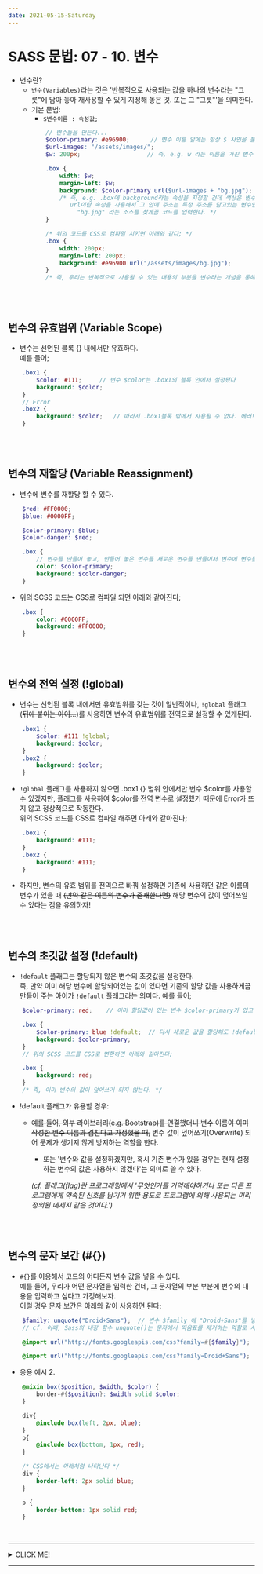 ```yaml
---
date: 2021-05-15-Saturday
---
```


# SASS 문법: 07 - 10. 변수 
- 변수란? 
	- `변수(Variables)`라는 것은 '반복적으로 사용되는 값을 하나의 변수라는 "그릇"에 담아 놓아 재사용할 수 있게 지정해 놓은 것. 또는 그 "그릇"'을 의미한다.
	- 기본 문법: 
		- `$변수이름 : 속성값;`  
		```scss 
			// 변수들을 만든다...
			$color-primary: #e96900;      // 변수 이름 앞에는 항상 $ 사인을 붙인다. 
			$url-images: "/assets/images/";   
			$w: 200px;                   // 즉, e.g. w 라는 이름을 가진 변수 $w는 200px라는 값을 갖는다는 의미다.

			.box {
				width: $w;
				margin-left: $w;
				background: $color-primary url($url-images + "bg.jpg");   
				/* 즉, e.g. .box에 background라는 속성을 지정할 건데 색상은 변수 $color-primary를 적용할 거고
				   url이란 속성을 사용해서 그 안에 주소는 특정 주소를 담고있는 변수인 $url-images에서 결과적으로는 
					 "bg.jpg" 라는 소스를 찾게끔 코드를 입력한다. */ 
			}
		```
		```css
			/* 위의 코드를 CSS로 컴파일 시키면 아래와 같다; */ 
			.box {
				width: 200px;
				margin-left: 200px;
				background: #e96900 url("/assets/images/bg.jpg");
			}
			/* 즉, 우리는 반복적으로 사용될 수 있는 내용의 부분을 변수라는 개념을 통해서 정의할 수 있다. */
		```
<br>
<br>

## 변수의 유효범위 (Variable Scope)
- 변수는 선언된 블록 {} 내에서만 유효하다.   
예를 들어; 
```scss
	.box1 {
		$color: #111;     // 변수 $color는 .box1의 블록 안에서 설정됐다
		background: $color;
	}
	// Error
	.box2 {
		background: $color;   // 따라서 .box1블록 밖에서 사용될 수 없다. 에러! 
	}
```

<br>
<br>

##  변수의 재할당 (Variable Reassignment)
- 변수에 변수를 재할당 할 수 있다.   
```scss
	$red: #FF0000;
	$blue: #0000FF;

	$color-primary: $blue;
	$color-danger: $red;

	.box {
		// 변수를 만들어 놓고, 만들어 놓은 변수를 새로운 변수를 만들어서 변수에 변수를 다시 할당해 줄 수 있다. 
		color: $color-primary;
		background: $color-danger;
	}
```
- 위의 SCSS 코드는 CSS로 컴파일 되면 아래와 같아진다; 
```css
	.box {
		color: #0000FF;
		background: #FF0000;
	}
```

<br>
<br>

## 변수의 전역 설정 (!global)
- 변수는 선언된 블록 내에서만 유효범위를 갖는 것이 일반적이나, `!global` 플래그(~~뒤에 붙이는 아이...~~)를 사용하면 변수의 유효범위를 전역으로 설정할 수 있게된다.     
```scss
	.box1 {
		$color: #111 !global;
		background: $color;
	}
	.box2 {
		background: $color;
	}
```
- `!global` 플래그를 사용하지 않으면 .box1 {} 범위 안에서만 변수 $color를 사용할 수 있겠지만, 플래그를 사용하여 $color를 전역 변수로 설정했기 때문에 Error가 뜨지 않고 정상적으로 작동한다.    
위의 SCSS 코드를 CSS로 컴파일 해주면 아래와 같아진다;  
```css
	.box1 {
		background: #111;
	}
	.box2 {
		background: #111;
	}
```
- 하지만, 변수의 유효 범위를 전역으로 바꿔 설정하면 기존에 사용하던 같은 이름의 변수가 있을 때 ~~(만약 같은 이름의 변수가 존재한다면)~~ 해당 변수의 값이 덮어쓰일 수 있다는 점을 유의하자!  

<br>
<br>

## 변수의 초깃값 설정 (!default)
- `!default` 플래그는 할당되지 않은 변수의 초깃값을 설정한다.   
즉, 만약 이미 해당 변수에 할당되어있는 값이 있다면 기존의 할당 값을 사용하게끔 만들어 주는 아이가 `!default` 플래그라는 의미다. 
예를 들어;
```scss
	$color-primary: red;    // 이미 할당값이 있는 변수 $color-primary가 있고

	.box {
		$color-primary: blue !default;  // 다시 새로운 값을 할당해도 !default 플래그가 있기 때문에 ... 
		background: $color-primary;
	}
	// 위의 SCSS 코드를 CSS로 변환하면 아래와 같아진다;
```
```css
	.box {
		background: red;
	}
	/* 즉, 이미 변수의 값이 덮어쓰기 되지 않는다. */
```
- !default 플래그가 유용할 경우:
  - ~~예를 들어, 외부 라이브러리(e.g. Bootstrap)를 연결했더니 변수 이름이 이미 작성한 변수 이름과 겹친다고 가정했을 때,~~ 변수 값이 덮어쓰기(Overwrite) 되어 문제가 생기지 않게 방지하는 역할을 한다.   
	- 또는 '변수와 값을 설정하겠지만, 혹시 기존 변수가 있을 경우는 현재 설정하는 변수의 값은 사용하지 않겠다'는 의미로 쓸 수 있다.  

	_(cf. 플래그(flag)란 프로그래밍에서 '무엇인가를 기억해야하거나 또는 다른 프로그램에게 약속된 신호를 남기기 위한 용도로 프로그램에 의해 사용되는 미리 정의된 메세지 같은 것이다.')_

<br>
<br>

## 변수의 문자 보간 (#{}) 
- `#{}`를 이용해서 코드의 어디든지 변수 값을 넣을 수 있다.   
예를 들어, 우리가 어떤 문자열을 입력한 건데, 그 문자열의 부분 부분에 변수의 내용을 입력하고 싶다고 가정해보자.   
이럴 경우 문자 보간은 아래와 같이 사용하면 된다;  
```scss
	$family: unquote("Droid+Sans");  // 변수 $family 에 "Droid+Sans"를 넣어주고 ... 
	// cf. 이때, Sass의 내장 함수 unquote()는 문자에서 따옴표를 제거하는 역할로 사용됨.

	@import url("http://fonts.googleapis.com/css?family=#{$family}");   // #{} 안에 변수 $family를 넣어주면...
```
```css
	@import url("http://fonts.googleapis.com/css?family=Droid+Sans");  /* CSS로 변환될 때는 이렇게! */
```
- 응용 예시 2.   
```scss
	@mixin box($position, $width, $color) {
		border-#{$position}: $width solid $color;
	}

	div{
		@include box(left, 2px, blue);
	}
	p{
		@include box(bottom, 1px, red);
	}
```
```css
	/* CSS에서는 아래처럼 나타난다 */
	div {
		border-left: 2px solid blue;
	}

	p {
		border-bottom: 1px solid red;
	}
```

<!-- <br>
<hr>
<br>

📌 정리하자면 ... 
- 변수
	1. 변수 유효 범위   
		- 변수는 선언된 블록 {} 내에서만 유효하다. 
	2. 변수 재할당   
		- 변수에 변수를 재할당 할 수 있다. 
	3. 전역 설정  
		- 변수는 선언된 블록 내에서만 유효범위를 갖는 것이 일반적이나,   
		`!global`을 사용하면 변수의 유효범위를 전역으로 설정할 수 있게된다.   
		하지만, 변수의 유효 범위를 전역으로 바꿀 설정하면 기존에 사용하던 같은 이름의 변수가 있을 때 해당 변수의 값이 덮어쓰일 수 있다. 
	4. 초깃값 설정 
		- 현재 설정한 변수의 값을 사용하지 않겠다는 의미다.  
		- `!default` 플래그는 변수의 초깃값을 설정한다.   
		예를 들어, 외부 라이브러리를 연결했더니 변수 이름이 이미 작성한 변수 이름과 겹친다고 가정해보자. 이럴 경우 해당 변수는 값이 덮어쓰기 되어 문제가 생기게 된다. 이 때 라이브러리의 변수 뒤에 !default 플래그가 있다면 기존 값을 사용할 수 있게 된다.   
		~~(cf. 플래그(flag)란 프로그래밍에서 '무엇인가를 기억해야하거나 또는 다른 프로그램에게 약속된 신호를 남기기 위한 용도로 프로그램에 의해 사용되는 미리 정의된 메세지 같은 것이다.')~~
	5. 문자 보간   
		- `#{}` -->

<br>

---

<details>
<summary>CLICK ME!</summary>

- cf.
	-	https://heropy.blog/2018/01/31/sass/
	- https://kishe89.github.io/java/2018/01/06/java-refactoring-02-ControlFlag.html    
	(프로그래밍에서 플래그란? - 1)
	- http://www.terms.co.kr/flag.htm    
	(프로그래밍에서 플래그란? - 2)
	- https://haeeeell.tistory.com/7

</details>

---